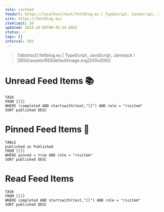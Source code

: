 ```yaml
---
role: rssfeed
feedurl: https://localhost/test/fettblog․eu ∣ TypeScript, JavaScript, Jamstack/feed.xml
site: https://fettblog.eu/
itemlimit: 10
updated: 2024-10-05T09:45:34.695Z
status: ✅
tags: []
interval: 593
---
```

> [!abstract] fettblog.eu | TypeScript, JavaScript, Jamstack
> <span class="rss-image">![[RSS/assets/RSSdefaultImage.svg|200x200]]</span>
> 

# Unread Feed Items 📚
~~~dataview
TASK
FROM [[]]
WHERE !completed AND startswith(text,"[[") AND role = "rssitem"
SORT published DESC
~~~

# Pinned Feed Items 📍
~~~dataview
TABLE
published as Published
FROM [[]]
WHERE pinned = true AND role = "rssitem"
SORT published DESC
~~~

# Read Feed Items
~~~dataview
TASK
FROM [[]]
WHERE completed AND startswith(text,"[[") AND role = "rssitem"
SORT published DESC
~~~